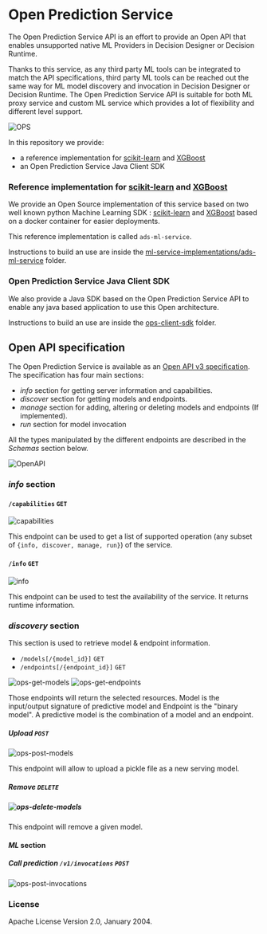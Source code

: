 # Open Prediction Service

The Open Prediction Service API is an effort to provide an Open API that enables unsupported native ML Providers in Decision Designer or Decision Runtime.

Thanks to this service, as any third party ML tools can be integrated to match the API specifications, third party ML tools can be reached out the same way for ML model discovery and invocation in Decision Designer or Decision Runtime.
The Open Prediction Service API is suitable for both ML proxy service and custom ML service which provides a lot of flexibility and different level support.

![OPS](doc/ops.png)

In this repository we provide:
- a reference implementation for [scikit-learn](https://scikit-learn.org/) and [XGBoost](https://xgboost.ai/)
- an Open Prediction Service Java Client SDK

### Reference implementation for [scikit-learn](https://scikit-learn.org/) and [XGBoost](https://xgboost.ai/)

We provide an Open Source implementation of this service based on two well known python Machine Learning SDK : [scikit-learn](https://scikit-learn.org/) and [XGBoost](https://xgboost.ai/) based on a docker container for easier deployments.

This reference implementation is called `ads-ml-service`.

Instructions to build an use are inside the [ml-service-implementations/ads-ml-service](ml-service-implementations/ads-ml-service/README.md) folder.

### Open Prediction Service Java Client SDK
We also provide a Java SDK based on the Open Prediction Service API to enable any java based application to use this Open architecture.

Instructions to build an use are inside the [ops-client-sdk](ops-client-sdk) folder.

## Open API specification

The Open Prediction Service is available as an [Open API v3 specification](open-prediction-service.yaml). The specification has four main sections:

- *info* section for getting server information and capabilities.
- *discover* section for getting models and endpoints.
- *manage* section for adding, altering or deleting models and endpoints (If implemented).
- *run* section for model invocation

All the types manipulated by the different endpoints are described in the *Schemas* section below.

<!---
Python tests based on *pytest* are provided to insure integration in Decision Designer or Decision Runtime.

``` bash
pytest api-tests/ --url <ENPOINT_URL>

# For example:
pytest api-tests/ --url http://localhost:8080/
```
-->

![OpenAPI](doc/OPS-OpenApi.png)

### *info* section

#### `/capabilities` `GET`

![capabilities](doc/ops-capabilities-get.png)

This endpoint can be used to get a list of supported operation 
(any subset of `{info, discover, manage, run}`) of the service.

#### `/info` `GET`

![info](doc/ops-info-get.png)

This endpoint can be used to test the availability of the service. 
It returns runtime information.

### *discovery* section

This section is used to retrieve model & endpoint information. 

* `/models[/{model_id}]` `GET`
* `/endpoints[/{endpoint_id}]` `GET`

![ops-get-models](doc/ops-models-get.png)
![ops-get-endpoints](doc/ops-endpoints-get.png)

Those endpoints will return the selected resources. Model is the
input/output signature of predictive model and Endpoint is the "binary model".
A predictive model is the combination of a model and an endpoint.

##### Upload `POST`

![ops-post-models](doc/ops-post-models.jpg)

This endpoint will allow to upload a pickle file as a new serving model.

##### Remove `DELETE`

##### ![ops-delete-models](doc/ops-delete-models.jpg)

This endpoint will remove a given model.

#### *ML* section

##### Call prediction `/v1/invocations` `POST`

![ops-post-invocations](doc/ops-post-invocations.jpg)

### License
Apache License Version 2.0, January 2004.